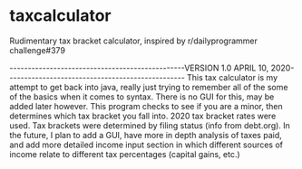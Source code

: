 # taxcalculator
Rudimentary tax bracket calculator, inspired by r/dailyprogrammer challenge#379

------------------------------------------------VERSION 1.0 APRIL 10, 2020-------------------------------------------------
This tax calculator is my attempt to get back into java, really just trying to remember all of the some of the basics when it comes to syntax. There is no GUI for this, may be added later however. This program checks to see if you are a minor, then determines which tax bracket you fall into. 2020 tax bracket rates were used. Tax brackets were determined by filing status (info from debt.org). In the future, I plan to add a GUI, have more in depth analysis of taxes paid, and add more detailed income input section in which different sources of income relate to different tax percentages (capital gains, etc.)
